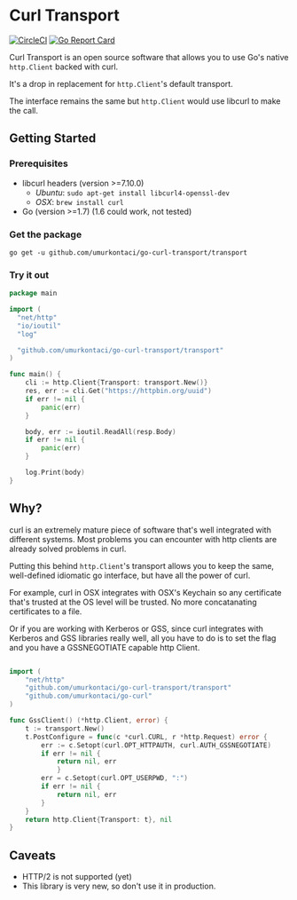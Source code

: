 # Curl Transport

[![CircleCI](https://circleci.com/gh/umurkontaci/go-curl-transport.svg?style=svg)](https://circleci.com/gh/umurkontaci/go-curl-transport)
[![Go Report Card](https://goreportcard.com/badge/github.com/umurkontaci/go-curl-transport)](https://goreportcard.com/report/github.com/umurkontaci/go-curl-transport)


Curl Transport is an open source software that allows you to use Go's native `http.Client` backed with curl.

It's a drop in replacement for `http.Client`'s default transport.

The interface remains the same but `http.Client` would use libcurl to make the call.


## Getting Started

### Prerequisites

- libcurl headers (version >=7.10.0)
  - *Ubuntu*: `sudo apt-get install libcurl4-openssl-dev`
  - *OSX*: `brew install curl`
- Go (version >=1.7) (1.6 could work, not tested)


### Get the package
```
go get -u github.com/umurkontaci/go-curl-transport/transport
```

### Try it out
```go
package main

import (
  "net/http"
  "io/ioutil"
  "log"

  "github.com/umurkontaci/go-curl-transport/transport"
)

func main() {
    cli := http.Client{Transport: transport.New()}
    res, err := cli.Get("https://httpbin.org/uuid")
    if err != nil {
        panic(err)
    }

    body, err := ioutil.ReadAll(resp.Body)
    if err != nil {
        panic(err)
    }

    log.Print(body)
}
```


## Why?

curl is an extremely mature piece of software that's well integrated
with different systems. Most problems you can encounter with http clients
are already solved problems in curl.

Putting this behind `http.Client`'s transport allows you to keep the same,
well-defined idiomatic go interface, but have all the power of curl.

For example, curl in OSX integrates with OSX's Keychain so any certificate
that's trusted at the OS level will be trusted. No more concatanating certificates
to a file.


Or if you are working with Kerberos or GSS, since curl integrates with Kerberos and GSS libraries really well,
all you have to do is to set the flag and you have a GSSNEGOTIATE capable http Client.

```go

import (
    "net/http"
    "github.com/umurkontaci/go-curl-transport/transport"
    "github.com/umurkontaci/go-curl"
)

func GssClient() (*http.Client, error) {
    t := transport.New()
    t.PostConfigure = func(c *curl.CURL, r *http.Request) error {
        err := c.Setopt(curl.OPT_HTTPAUTH, curl.AUTH_GSSNEGOTIATE)
        if err != nil {
            return nil, err
            }
        err = c.Setopt(curl.OPT_USERPWD, ":")
        if err != nil {
            return nil, err
        }
    }
    return http.Client{Transport: t}, nil
}
```


## Caveats

- HTTP/2 is not supported (yet)
- This library is very new, so don't use it in production.

